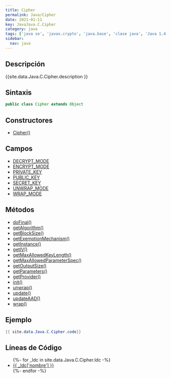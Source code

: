 ```yaml
---
title: Cipher
permalink: Java/Cipher
date: 2021-01-11
key: JavaJava.C.Cipher
category: java
tags: ['java se', 'javax.crypto', 'java.base', 'clase java', 'Java 1.4']
sidebar: 
  nav: java
---
```


## Descripción
{{site.data.Java.C.Cipher.description }}

## Sintaxis
~~~java
public class Cipher extends Object
~~~

## Constructores
* [Cipher()](/Java/Cipher/Cipher/)

## Campos
* [DECRYPT_MODE](/Java/Cipher/DECRYPT_MODE)
* [ENCRYPT_MODE](/Java/Cipher/ENCRYPT_MODE)
* [PRIVATE_KEY](/Java/Cipher/PRIVATE_KEY)
* [PUBLIC_KEY](/Java/Cipher/PUBLIC_KEY)
* [SECRET_KEY](/Java/Cipher/SECRET_KEY)
* [UNWRAP_MODE](/Java/Cipher/UNWRAP_MODE)
* [WRAP_MODE](/Java/Cipher/WRAP_MODE)

## Métodos
* [doFinal()](/Java/Cipher/doFinal)
* [getAlgorithm()](/Java/Cipher/getAlgorithm)
* [getBlockSize()](/Java/Cipher/getBlockSize)
* [getExemptionMechanism()](/Java/Cipher/getExemptionMechanism)
* [getInstance()](/Java/Cipher/getInstance)
* [getIV()](/Java/Cipher/getIV)
* [getMaxAllowedKeyLength()](/Java/Cipher/getMaxAllowedKeyLength)
* [getMaxAllowedParameterSpec()](/Java/Cipher/getMaxAllowedParameterSpec)
* [getOutputSize()](/Java/Cipher/getOutputSize)
* [getParameters()](/Java/Cipher/getParameters)
* [getProvider()](/Java/Cipher/getProvider)
* [init()](/Java/Cipher/init)
* [unwrap()](/Java/Cipher/unwrap)
* [update()](/Java/Cipher/update)
* [updateAAD()](/Java/Cipher/updateAAD)
* [wrap()](/Java/Cipher/wrap)

## Ejemplo
~~~java
{{ site.data.Java.C.Cipher.code}}
~~~

## Líneas de Código
<ul>
{%- for _ldc in site.data.Java.C.Cipher.ldc -%}
   <li>
       <a href="{{_ldc['url'] }}">{{ _ldc['nombre'] }}</a>
   </li>
{%- endfor -%}
</ul>
